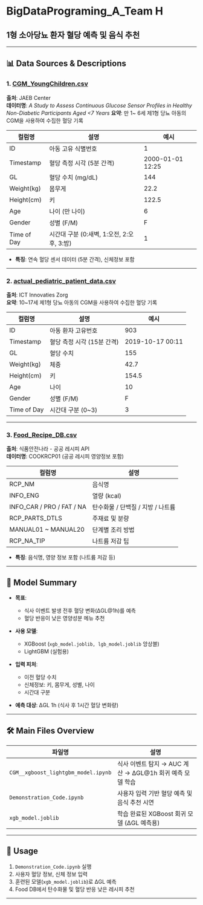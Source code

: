 # BigDataPrograming_A_Team H
## 1형 소아당뇨 환자 혈당 예측 및 음식 추천  

---

## 📊 Data Sources & Descriptions

### 1. [CGM_YoungChildren.csv](https://public.jaeb.org/datasets/diabetes)
**출처**: JAEB Center  
**데이터명**: *A Study to Assess Continuous Glucose Sensor Profiles in Healthy Non-Diabetic Participants Aged <7 Years*
**요약**: 만 1~ 6세 제1형 당뇨 아동의 CGM을 사용하여 수집한 혈당 기록

| 컬럼명 | 설명 | 예시 |
|--------|------|------|
| ID | 아동 고유 식별번호 | 1 |
| Timestamp | 혈당 측정 시각 (5분 간격) | 2000-01-01 12:25 |
| GL | 혈당 수치 (mg/dL) | 144 |
| Weight(kg) | 몸무게 | 22.2 |
| Height(cm) | 키 | 122.5 |
| Age | 나이 (만 나이) | 6 |
| Gender | 성별 (F/M) | F |
| Time of Day | 시간대 구분 (0:새벽, 1:오전, 2:오후, 3:밤) | 1 |

- **특징**: 연속 혈당 센서 데이터 (5분 간격), 신체정보 포함

---

### 2. [actual_pediatric_patient_data.csv](https://github.com/ictinnovaties-zorg/dataset-diabetes-adolescents-time-series-with-heart-rate)
**출처**: ICT Innovaties Zorg  
**요약**: 10~17세 제1형 당뇨 아동의 CGM을 사용하여 수집한 혈당 기록

| 컬럼명 | 설명 | 예시 |
|--------|------|------|
| ID | 아동 환자 고유번호 | 903 |
| Timestamp | 혈당 측정 시각 (15분 간격) | 2019-10-17 00:11 |
| GL | 혈당 수치 | 155 |
| Weight(kg) | 체중 | 42.7 |
| Height(cm) | 키 | 154.5 |
| Age | 나이 | 10 |
| Gender | 성별 (F/M) | F |
| Time of Day | 시간대 구분 (0~3) | 3 |

---

### 3. [Food_Recipe_DB.csv](https://www.foodsafetykorea.go.kr/api/openApiInfo.do?menu_grp=MENU_GRP31&menu_no=661)
**출처**: 식품안전나라 - 공공 레시피 API  
**데이터명**: COOKRCP01 (공공 레시피 영양정보 포함)

| 컬럼명 | 설명 |
|--------|------|
| RCP_NM | 음식명 |
| INFO_ENG | 열량 (kcal) |
| INFO_CAR / PRO / FAT / NA | 탄수화물 / 단백질 / 지방 / 나트륨 |
| RCP_PARTS_DTLS | 주재료 및 분량 |
| MANUAL01 ~ MANUAL20 | 단계별 조리 방법 |
| RCP_NA_TIP | 나트륨 저감 팁 |

- **특징**: 음식명, 영양 정보 포함 (나트륨 저감 등)

---

## 🧠 Model Summary

- **목표**: 
  - 식사 이벤트 발생 전후 혈당 변화(ΔGL@1h)를 예측
  - 혈당 반응이 낮은 영양성분 메뉴 추천

- **사용 모델**:
  - XGBoost (`xgb_model.joblib, lgb_model.joblib` 앙상블)
  - LightGBM (실험용)
  
- **입력 피처**:
  - 이전 혈당 수치
  - 신체정보: 키, 몸무게, 성별, 나이
  - 시간대 구분
  
- **예측 대상**: ΔGL 1h (식사 후 1시간 혈당 변화량)

---

## 🛠️ Main Files Overview

| 파일명 | 설명 |
|--------|------|
| `CGM__xgboost_lightgbm_model.ipynb` | 식사 이벤트 탐지 → AUC 계산 → ΔGL@1h 회귀 예측 모델 학습 |
| `Demonstration_Code.ipynb` | 사용자 입력 기반 혈당 예측 및 음식 추천 시연 |
| `xgb_model.joblib` | 학습 완료된 XGBoost 회귀 모델 (ΔGL 예측용) |

---

## 📌 Usage

1. `Demonstration_Code.ipynb` 실행
2. 사용자 혈당 정보, 신체 정보 입력
3. 훈련된 모델(`xgb_model.joblib`)로 ΔGL 예측
4. Food DB에서 탄수화물 및 혈당 반응 낮은 레시피 추천

---
